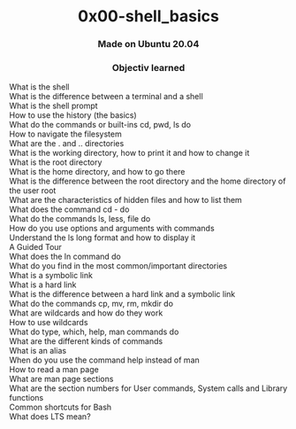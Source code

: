 <h1 align="center">0x00-shell_basics</h1>

<h3 align="center">Made on Ubuntu 20.04</h3>

<h3 align="center">Objectiv learned</h3>

<p>
What is the shell<br/>
What is the difference between a terminal and a shell<br/>
What is the shell prompt<br/>
How to use the history (the basics)<br/>
What do the commands or built-ins cd, pwd, ls do<br/>
How to navigate the filesystem<br/>
What are the . and .. directories<br/>
What is the working directory, how to print it and how to change it<br/>
What is the root directory<br/>
What is the home directory, and how to go there<br/>
What is the difference between the root directory and the home directory of the user root<br/>
What are the characteristics of hidden files and how to list them<br/>
What does the command cd - do<br/>
What do the commands ls, less, file do<br/>
How do you use options and arguments with commands<br/>
Understand the ls long format and how to display it<br/>
A Guided Tour<br/>
What does the ln command do<br/>
What do you find in the most common/important directories<br/>
What is a symbolic link<br/>
What is a hard link<br/>
What is the difference between a hard link and a symbolic link<br/>
What do the commands cp, mv, rm, mkdir do<br/>
What are wildcards and how do they work<br/>
How to use wildcards<br/>
What do type, which, help, man commands do<br/>
What are the different kinds of commands<br/>
What is an alias<br/>
When do you use the command help instead of man<br/>
How to read a man page<br/>
What are man page sections<br/>
What are the section numbers for User commands, System calls and Library functions<br/>
Common shortcuts for Bash<br/>
What does LTS mean?
</p>